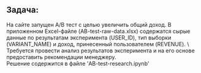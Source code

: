 ## Задача:
На сайте запущен А/В тест с целью увеличить общий доход. В приложенном Excel-файле (AB-test-raw-data.xlsx) содержатся сырые данные по результатам эксперимента (USER_ID), тип выборки (VARIANT_NAME) и доход, принесенный пользователем (REVENUE). \ 
Требуется провести анализ результатов эксперимента и на его основе предоставить рекомендации менеджеру. \
Решение содержится в файле 'AB-test-research.ipynb'
